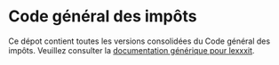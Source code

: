 # Code général des impôts

Ce dépot contient toutes les versions consolidées du Code général des impôts. Veuillez consulter la [documentation générique pour lexxxit](https://github.com/lexxxit/documentation).

